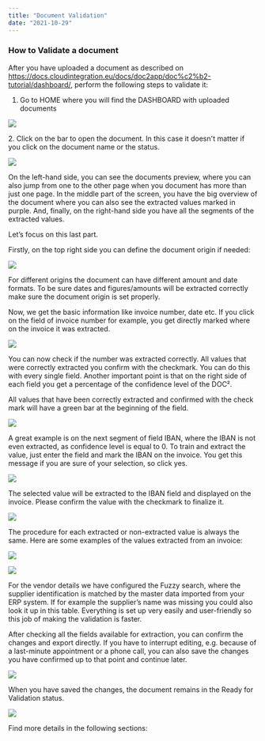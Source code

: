 ```yaml
---
title: "Document Validation"
date: "2021-10-29"
---
```


### How to Validate a document

After you have uploaded a document as described on https://docs.cloudintegration.eu/docs/doc2app/doc%c2%b2-tutorial/dashboard/, perform the following steps to validate it:

1. Go to HOME where you will find the DASHBOARD with uploaded documents

![](/_images/doc2/DOC²_Dashboard-1024x640.png)

2\. Click on the bar to open the document. In this case it doesn't matter if you click on the document name or the status.

![](/_images/doc2/DOC²_Document-1024x640.png)

On the left-hand side, you can see the documents preview, where you can also jump from one to the other page when you document has more than just one page. In the middle part of the screen, you have the big overview of the document where you can also see the extracted values marked in purple. And, finally, on the right-hand side you have all the segments of the extracted values.

Let’s focus on this last part.

Firstly, on the top right side you can define the document origin if needed:

![](/_images/doc2/image-9.png)

For different origins the document can have different amount and date formats. To be sure dates and figures/amounts will be extracted correctly make sure the document origin is set properly.

Now, we get the basic information like invoice number, date etc. If you click on the field of invoice number for example, you get directly marked where on the invoice it was extracted.

![](/_images/doc2/DOC²_Document_Invoice-Number-1024x640.png)

You can now check if the number was extracted correctly. All values that were correctly extracted you confirm with the checkmark. You can do this with every single field. Another important point is that on the right side of each field you get a percentage of the confidence level of the DOC².

All values that have been correctly extracted and confirmed with the check mark will have a green bar at the beginning of the field.

![](/_images/doc2/DOC²_Document_correct_green-colour-1024x640.png)

A great example is on the next segment of field IBAN, where the IBAN is not even extracted, as confidence level is equal to 0. To train and extract the value, just enter the field and mark the IBAN on the invoice. You get this message if you are sure of your selection, so click yes.

![](/_images/doc2/DOC²_trained-field-confirmation-1024x640.png)

The selected value will be extracted to the IBAN field and displayed on the invoice. Please confirm the value with the checkmark to finalize it.

![](/_images/doc2/DOC²_confirm-extracted-value-1024x640.png)

The procedure for each extracted or non-extracted value is always the same. Here are some examples of the values extracted from an invoice:

![](/_images/doc2/DOC²-_VAT-and-amounts-1024x640.png)

![](/_images/doc2/DOC²_Vendor-details-1024x640.png)

For the vendor details we have configured the Fuzzy search, where the supplier identification is matched by the master data imported from your ERP system. If for example the supplier’s name was missing you could also look it up in this table. Everything is set up very easily and user-friendly so this job of making the validation is faster.

After checking all the fields available for extraction, you can confirm the changes and export directly. If you have to interrupt editing, e.g. because of a last-minute appointment or a phone call, you can also save the changes you have confirmed up to that point and continue later.

![](/_images/doc2/DOC²_Save_Confirm-and-Export-1024x640.png)

When you have saved the changes, the document remains in the Ready for Validation status.

![](/_images/doc2/DOC²_Ready-for-Validation-status-1024x640.png)

Find more details in the following sections:

